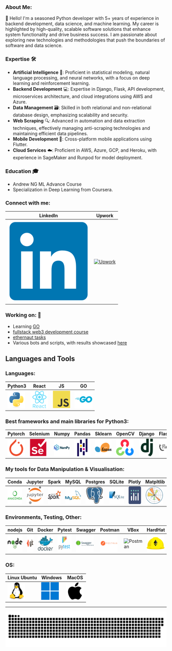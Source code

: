 ### About Me:    
👋 Hello! I'm a seasoned Python developer with 5+ years of experience in backend development, data science, and machine learning. My career is highlighted by high-quality, scalable software solutions that enhance system functionality and drive business success. I am passionate about exploring new technologies and methodologies that push the boundaries of software and data science.

### Expertise 🛠️
- **Artificial Intelligence** 🧠: Proficient in statistical modeling, natural language processing, and neural networks, with a focus on deep learning and reinforcement learning.
- **Backend Development** 💻: Expertise in Django, Flask, API development, microservices architecture, and cloud integrations using AWS and Azure.
- **Data Management** 🗃️: Skilled in both relational and non-relational database design, emphasizing scalability and security.
- **Web Scraping** 🔍: Advanced in automation and data extraction techniques, effectively managing anti-scraping technologies and maintaining efficient data pipelines.
- **Mobile Development** 📱: Cross-platform mobile applications using Flutter.
- **Cloud Services** ☁️: Proficient in AWS, Azure, GCP, and Heroku, with experience in SageMaker and Runpod for model deployment.

### Education 🎓
- Andrew NG ML Advance Course
- Specialization in Deep Learning from Coursera.


### Connect with me:
| LinkedIn | Upwork                                                                                                                                                                  |
|----------|-------------------------------------------------------------------------------------------------------------------------------------------------------------------------|
| [![LinkedIn](https://github.com/devicons/devicon/blob/master/icons/linkedin/linkedin-original.svg)](https://www.linkedin.com/in/faheem-shehzad-846736231/) | [![Upwork](https://upload.wikimedia.org/wikipedia/commons/thumb/d/d2/Upwork-logo.svg/100px-Upwork-logo.svg.png)](https://www.upwork.com/freelancers/faheempythonexpert) |




### Working on: 🚀

- Learning [GO](https://github.com/sammorozov/go_basics_study)
- [fullstack web3 development course](https://github.com/sammorozov/full_course_crypto_32) 
- [ethernaut tasks](https://github.com/sammorozov/ethernaut_source_tasks)
- Various bots and scripts, with results showcased [here](https://t.me/from_the_teapot_to_the_investor)


## Languages and Tools 
<div>

### Languages:
| Python3 | React | JS | GO |
|---------|-------|----|----|
| <img src="https://github.com/devicons/devicon/blob/master/icons/python/python-original.svg" title="Python" alt="Python" width="55" height="55"/> | <img src="https://github.com/devicons/devicon/blob/master/icons/react/react-original-wordmark.svg" title="React" alt="React" width="55" height="55"/> | <img src="https://github.com/devicons/devicon/blob/master/icons/javascript/javascript-original.svg" title="JavaScript" alt="JavaScript" width="55" height="55"/> | <img src="https://github.com/devicons/devicon/blob/master/icons/go/go-original-wordmark.svg" title="Go" alt="Go" width="55" height="55"/> |
 

### Best frameworks and main libraries for Python3:

| Pytorch | Selenium | Numpy | Pandas | Sklearn | OpenCV | Django | Flask |
|----------|----------|----------|----------|----------|----------|----------|----------|
|  <img src="https://github.com/devicons/devicon/blob/master/icons/pytorch/pytorch-original.svg" title="Pytorch"  alt="Pytorch" width="55" height="55"/>|  <img src="https://github.com/devicons/devicon/blob/master/icons/selenium/selenium-original.svg" title="Selenium"  alt="Selenium" width="55" height="55"/>|  <img src="https://github.com/devicons/devicon/blob/master/icons/numpy/numpy-original-wordmark.svg" title="Numpy" alt="Numpy" width="55" height="55"/>|  <img src="https://github.com/devicons/devicon/blob/master/icons/pandas/pandas-original.svg" title="Pandas" alt="Pandas" width="55" height="55"/>|  <img src="https://github.com/devicons/devicon/blob/master/icons/scikitlearn/scikitlearn-original.svg" title="sklearn" alt="sklearn" width="55" height="55"/>| <img src="https://github.com/devicons/devicon/blob/master/icons/opencv/opencv-original.svg" title="mpl" alt="mpl" width="55" height="55"/>| <img src="https://github.com/devicons/devicon/blob/master/icons/django/django-plain.svg" title="mpl" alt="mpl" width="55" height="55"/>| <img src="https://github.com/devicons/devicon/blob/master/icons/flask/flask-original-wordmark.svg" title="mpl" alt="mpl" width="55" height="55"/>|



### My tools for Data Manipulation & Visualisation:

| Conda | Jupyter | Spark | MySQL | Postgres | SQLite | Plotly | Matpltlib |
|----------|----------|----------|----------|----------|----------|----------|----------|
|<img src="https://github.com/devicons/devicon/blob/master/icons/anaconda/anaconda-original-wordmark.svg" title="Anaconda" alt="Conda" width="55" height="55"/>|<img src="https://github.com/devicons/devicon/blob/master/icons/jupyter/jupyter-original-wordmark.svg" title="Jupiter" alt="Jupiter" width="55" height="55"/>|<img src="https://github.com/devicons/devicon/blob/master/icons/apachespark/apachespark-original-wordmark.svg" title="Spark" alt="Spark" width="55" height="55"/>|<img src="https://github.com/devicons/devicon/blob/master/icons/mysql/mysql-original-wordmark.svg" title="MySQL" alt="MySQL" width="55" height="55"/>|<img src="https://github.com/devicons/devicon/blob/master/icons/postgresql/postgresql-original.svg" title="pg" alt="pg" width="55" height="55"/>|<img src="https://github.com/devicons/devicon/blob/master/icons/sqlite/sqlite-original-wordmark.svg" title="SQLite" alt="SQLite" width="55" height="55"/>|<img src="https://github.com/devicons/devicon/blob/master/icons/plotly/plotly-original.svg" title="plotly" alt="pltly" width="55" height="55"/> | <img src="https://github.com/devicons/devicon/blob/master/icons/matplotlib/matplotlib-original.svg" title="plotly" alt="pltly" width="55" height="55"/> |

  
### Environments, Testing, Other:

| nodejs | Git | Docker | Pytest | Swagger | Postman | VBox | HardHat |
|----------|----------|----------|----------|----------|----------|----------|----------|
|<img src="https://github.com/devicons/devicon/blob/master/icons/nodejs/nodejs-original-wordmark.svg" title="nodejs" alt="NodeJS" width="55" height="55"/>|<img src="https://github.com/devicons/devicon/blob/master/icons/git/git-original-wordmark.svg" title="Git" alt="Git" width="55" height="55"/>|<img src="https://github.com/devicons/devicon/blob/master/icons/docker/docker-original-wordmark.svg" title="Docker" alt="Docker" width="55" height="55"/>|<img src="https://github.com/devicons/devicon/blob/master/icons/pytest/pytest-original-wordmark.svg" title="pytest" alt="pytest" width="55" height="55"/>|  <img src="https://github.com/devicons/devicon/blob/master/icons/swagger/swagger-original-wordmark.svg" title="Swagger" alt="Swagger" width="55" height="55"/>|  <img src="https://github.com/devicons/devicon/blob/master/icons/postman/postman-original-wordmark.svg" title="Postman" alt="Postman" width="55" height="55"/>|<img src="https://banner2.cleanpng.com/20190501/xvt/kisspng-computer-icons-virtualbox-portable-network-graphic-virtualbox-icon-of-line-style-available-in-svg-5cca247f73f9e3.6112721115567514874751.jpg" title="Postman" alt="Postman" width="55" height="55"/>| <img src="https://github.com/devicons/devicon/blob/master/icons/hardhat/hardhat-original.svg" title="Swagger" alt="Swagger" width="55" height="55"/>|


### OS:

| Linux Ubuntu | Windows | MacOS |
|---------------------------------------------------------------------------------------------------------------------------------------------|--------------------------------------------------------------------------------------------------------------------------------------------------|----------------------------------------------------------------------------------------------------------------------------------------------------------------------------|
| <img src="https://github.com/devicons/devicon/blob/master/icons/linux/linux-original.svg" title="Linux" alt="Linux" width="55" height="55"/> | <img src="https://github.com/devicons/devicon/blob/master/icons/windows11/windows11-original.svg" title="Ubuntu" alt="Ubuntu" width="55" height="55"/> | <img src="https://github.com/devicons/devicon/blob/master/icons/apple/apple-original.svg" title="Linux" alt="Linux" width="55" height="55"/> |



---


<p align="center">
 <img width="1000" src="assets/github-snake.svg" alt="snake"/>
</p></div>




